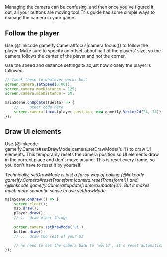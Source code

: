 Managing the camera can be confusing, and then once you've figured it out, all your buttons are moving too!
This guide has some simple ways to manage the camera in your game.

## Follow the player
Use {@linkcode gameify.Camera#focus|camera.focus()} to follow the player. Make sure to specify an offset,
about half of the players' size, so the camera follows the center of the player and not the corner.

Use the speed and distance settings to adjust how closely the player is followed.

```js
// Tweak these to whatever works best
screen.camera.setSpeed(0.001);
screen.camera.maxDistance = 125;
screen.camera.minDistance = 50;

mainScene.onUpdate((delta) => {
    // ... other code here
    screen.camera.focus(player.position, new gameify.Vector2d(24, 24));
});
```

## Draw UI elements
Use {@linkcode gameify.Camera#setDrawMode|camera.setDrawMode('ui')} to draw UI elements.
This temporarily resets the camera position so UI elements draw in the correct place and don't move around.
This is reset every frame, so you don't have to reset it by yourself.

*Technically, setDrawMode is just a fancy way of calling {@linkcode gameify.Camera#resetTransform|camera.resetTransform()} and {@linkcode gameify.Camera#update|camera.update(0)}. But it makes much more semantic sense to use setDrawMode*

```js
mainScene.onDraw(() => {
    screen.clear();
    map.draw();
    player.draw();
    // ... draw other things
    
    screen.camera.setDrawMode('ui');
    button.draw();
    // ... draw the rest of your UI

    // no need to set the camera back to 'world', it's reset automatically every frame
});
```
